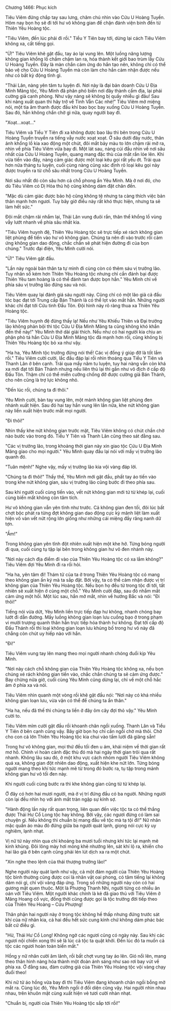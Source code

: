 




Chương 1466: Phục kích


Tiêu Viêm đứng chắp tay sau lưng, chăm chú nhìn vào Cửu U Hoàng Tuyền. Hôm nay bọn họ sẽ đi tới hư vô không gian để chặn đánh viện binh đến từ Thiên Yêu Hoàng tộc.

"Tiêu Viêm, đến lúc phải đi rồi." Tiểu Y Tiên bay tới, dừng lại cách Tiêu Viêm không xa, cất tiếng gọi.

"Ừ!" Tiêu Viêm khẽ gật đầu, tay áo lại vung lên. Một luồng năng lượng không gian khổng lồ chầm chậm lan ra, hóa thành kết giới bao trùm lấy Cửu U Hoàng Tuyền. Đây là màn chắn cảm ứng do hắn tạo nên, không chỉ có thể bảo vệ cho Cửu U Hoàng Tuyền mà còn làm cho hắn cảm nhận được nếu như có bất kỳ động tĩnh gì.

"Thải Lân, nàng yên tâm tu luyện đi. Nơi này là đại bản doanh Cửu U Địa Minh Mãng tộc, Yêu Minh đã phân phó biến nơi đây thành cấm địa, lại phái cường giả canh phòng. Như vậy nàng sẽ không bị quấy nhiễu gì đâu! Sau khi nàng xuất quan thì hãy trở về Tinh Vẫn Các nhé!" Tiêu Viêm mở miệng nói, một tia âm thanh được đấu khí bao bọc bay xuống Cửu U Hoàng Tuyền. Sau đó, hắn không chần chờ gì nữa, quay người bay đi.

"Xoạt…xoạt…"

Tiêu Viêm và Tiểu Y Tiên đi xa không được bao lâu thì bên trong Cửu U Hoàng Tuyền truyền ra tiếng vẫy nước xoạt xoạt. Ở sâu dưới đáy nước, thân ảnh khổng lồ kia xao động một chút, đôi mắt bảy màu to lớn chậm rãi mở ra, nhìn về phía Tiêu Viêm vừa bay đi. Một lát sau, nàng cúi đầu nhìn về nơi sâu nhất của Cửu U Hoàng Tuyền, quang mang đặc thù của mắt rắn lóe lên. Khi vừa tiến vào đây, nàng cảm giác được một loại kêu gọi rất yếu ớt. Trải qua hơn nửa tháng tu luyện, cuối cùng nàng cũng xác định rõ loại kêu gọi này được truyền ra từ chỗ sâu nhất trong Cửu U Hoàng Tuyền.

Nơi sâu nhất đó còn sâu hơn cả chỗ phong ấn Yêu Minh. Mà ở nơi đó, cho dù Tiêu Viêm có Dị Hỏa thủ hộ cũng không dám đặt chân đến.

"Mặc dù cảm giác được bảo hộ cũng không tệ nhưng ta càng thích việc bản thân mạnh hơn ngươi. Tuy bây giờ điều này rất khó thực hiện, nhưng ta sẽ làm hết sức."

Đôi mắt chậm rãi nhắm lại, Thải Lân vung đuôi rắn, thân thể khổng lồ vùng vẫy lướt nhanh về phía sâu nhất kia.

"Tiêu Viêm huynh đệ, Thiên Yêu Hoàng tộc sẽ trực tiếp xé rách không gian liệt phùng để tiến vào hư vô không gian. Chúng ta nên đi vào trước rồi cảm ứng không gian dao động, chắc chắn sẽ phát hiện đường đi của bọn chúng." Trước đại điện, Yêu Minh cười nói.

"Ừ!" Tiêu Viêm gật đầu.

"Lần này ngoài bản thân ta tự mình đi cùng còn có thêm sáu vị trưởng lão. Tuy nhân số kém hơn Thiên Yêu Hoàng tộc nhưng chỉ cần đánh bại được Thiên Yêu tam hoàng là có thể đánh tan được bọn hắn." Yêu Minh chỉ về phía sáu vị trưởng lão đứng sau và nói.

Tiêu Viêm quay lại đánh giá sáu người này. Cũng chỉ có một lão giả cả đầu tóc bạc đạt tới Trung cấp Bán Thánh là có thể lọt vào mắt hắn. Những người khác chỉ đạt tới Cửu tinh Đấu Tôn. Đội hình này rõ ràng thua xa Thiên Yêu Hoàng tộc.

"Tiêu Viêm huynh đệ đừng thấy lạ! Nếu như Yêu Khiếu Thiên và Đại trưởng lão không phản bội thì tộc Cửu U Địa Minh Mãng ta cũng không khó khắn đến thế này!" Yêu Minh thở dài giải thích. Nếu như có hai người kia chịu an phận phò tá hắn Cửu U Địa Minh Mãng tộc đã mạnh hơn rồi, cũng không bị Thiên Yêu Hoàng tộc bỏ xa như vậy.

"Ha ha, Yêu Minh tộc trưởng đừng nói thế! Các vị đồng ý giúp đỡ là tốt lắm rồi." Tiêu Viêm cười cười, lắc đầu đáp lại rồi nhìn thoáng qua Tiểu Y Tiên và Thanh Lân ở bên cạnh. Trải qua mấy năm tu luyện, tuy hai nàng vẫn còn khá xa mới đạt tới Bán Thánh nhưng nếu liên thủ lại thì gần như vô địch ở cấp độ Đấu Tôn. Thậm chí có thể miễn cưỡng chống đỡ được cường giả Bán Thánh, cho nên cũng là trợ lực không nhỏ.

"Đến lúc rồi, chúng ta đi thôi."

Yêu Minh cười, bàn tay vung lên, một mảnh không gian liệt phùng đen nhánh xuất hiện. Sau đó hai tay hắn vung lên lần nữa, khe nứt không gian này liền xuất hiện trước mắt mọi người.

"Đi thôi!"

Nhìn thấy khe nứt không gian trước mặt, Tiêu Viêm không có chút chần chờ nào bước vào trong đó. Tiểu Y Tiên và Thanh Lân cũng theo sát đằng sau.

"Các vị trưởng lão, trong khoảng thời gian này xin giao tộc Cửu U Địa Minh Mãng giao cho mọi người." Yêu Minh quay đầu lại nói với mấy vị trưởng lão quanh đó.

"Tuân mệnh!" Nghe vậy, mấy vị trưởng lão kia vội vàng đáp lời.

"Chúng ta đi thôi!" Thấy thế, Yêu Minh mới gật đầu, phất tay áo tiến vào trong khe nứt không gian, sáu vị trưởng lão cũng bước đi theo phía sau.

Sau khi người cuối cùng tiến vào, vết nứt không gian mới từ từ khép lại, cuối cùng biến mất không còn tăm tích.

Hư vô không gian vẫn yên tĩnh như trước. Cả không gian đen tối, đôi lúc bất chợt bộc phát ra từng đợt không gian dao động cực kỳ mãnh liệt làm xuất hiện vô vàn vết nứt rộng lớn giống như những cái miệng đầy răng nanh dữ tợn.

"Ầm!"

Trong không gian yên tĩnh đột nhiên xuất hiện một khe hở. Từng bóng người đi qua, cuối cùng tụ tập lại bên trong không gian hư vô đen nhánh này.

"Nơi này cách địa điểm đi vào của Thiên Yêu Hoàng tộc có xa lắm không?" Tiêu Viêm đợi Yêu Minh đi ra rồi hỏi.

"Ha ha, yên tâm đi! Thám tử của ta ở trong Thiên Yêu Hoàng tộc có mang theo không gian ấn ký mà ta sắp đặt. Bởi vậy, ta có thể cảm nhận được vị trí không gian của Thiên Yêu Hoàng tộc. Nếu bọn họ đều từ trong tộc đi tới, tất nhiên sẽ xuất hiện ở cùng một chỗ." Yêu Minh cười đáp, sau đó nhắm mắt cảm ứng một hồi. Một lúc sau, hắn mở mắt, nhìn về hướng Bắc và nói: "Đi thôi!"

Tiếng nói vừa dứt, Yêu Minh liền trực tiếp đạp hư không, nhanh chóng bay lướt đi dẫn đường. Mấy luồng không gian loạn lưu cuồng bạo ở trong phạm vi mười trượng quanh thân hắn trực tiếp hóa thành hư không. Đạt tới cấp độ Đấu Thánh rồi thì loại không gian loạn lưu khủng bố trong hư vô này đã chẳng còn chút uy hiếp nào với hắn.

"Đi!"

Tiêu Viêm vung tay lên mang theo mọi người nhanh chóng đuổi kịp Yêu Minh.

"Nơi này cách chỗ không gian của Thiên Yêu Hoàng tộc không xa, nếu bọn chúng xé rách không gian tiến vào, chắc chắn chúng ta sẽ cảm ứng được." Bay chừng nửa giờ, cuối cùng Yêu Minh cũng dừng lại, chỉ về một chỗ hắc ám ở phía xa và nói.

Tiêu Viêm nhìn quanh một vòng rồi khẽ gật đầu nói: "Nơi này có khá nhiều không gian loạn lưu, vừa vặn có thể để chúng ta ẩn thân."

"Ha ha, nếu đã thế thì chúng ta liền ở đây ôm cây đợi thỏ vậy." Yêu Minh cười to.

Tiêu Viêm mỉm cười gật đầu rồi khoanh chân ngồi xuống. Thanh Lân và Tiểu Y Tiên ở bên cạnh cũng vậy. Bây giờ bọn họ chỉ cần ngồi chờ mà thôi. Chờ cho con cá lớn Thiên Yêu Hoàng tộc kia chui vào tấm lưới đã giăng sẵn!

Trong hư vô không gian, mọi thứ đều tối đen u ám, khái niệm về thời gian rất mơ hồ. Chính vì hoàn cảnh đặc thù đó mà hai ngày thời gian trôi qua rất nhanh. Không lâu sau đó, ở một khu vực cách nhóm người Tiêu Viêm không quá xa, không gian đột nhiên dao động, xuất hiện khe nứt lớn. Từng bóng người mang theo khí tức mạnh mẽ từ trong đó bước ra, tụ tập trong mảnh không gian hư vô tối đen này.

Khi người cuối cùng bước ra thì khe không gian cũng từ từ khép lại.

Ở đây có hơn hai mươi người, mà ở vị trí đứng đầu có ba người. Những người còn lại đều nhìn họ với ánh mắt tràn ngập sự kính sợ.

"Hành động lần này rất quan trọng, liên quan đến việc tộc ta có thể thắng được Thái Hư Cổ Long tộc hay không. Bởi vậy, các ngươi đừng có làm sai chuyện gì. Nếu không thì chuẩn bị mang đầu về tộc mà tạ tội đi!" Nữ nhân mặc quần áo màu đỏ đứng giữa ba người quát lạnh, giọng nói cực kỳ uy nghiêm, lạnh nhạt.

Vị nữ tử này nhìn qua chỉ khoảng ba mươi tuổi nhưng khí tức lại mạnh mẽ kinh khủng. Đôi lông mày hơi mỏng khẽ nhướng lên, sát khí lộ ra, khiến cho hai lão già ở bên cạnh cũng phải lén lút dịch xa ra một chút.

"Xin nghe theo lệnh của thái thượng trưởng lão!"

Nghe người này quát lạnh như vậy, cả một đám người của Thiên Yêu Hoàng tộc bình thường cũng được coi là nhân vật oai phong, có tăm tiếng lại không dám nói gì, chỉ vội vàng đáp ứng. Trong số những người này còn có hai gương mặt quen thuộc. Một là Phượng Thanh Nhi, người từng có nhiều ân oán với Tiêu Viêm. Một người khác chính là kẻ đã giao thủ với Tiêu Viêm ở Mãng Hoang cổ vực, đồng thời cũng được gọi là tộc trưởng đời tiếp theo của Thiên Yêu Hoàng – Cửu Phượng!

Thân phận hai người này ở trong tộc không hề thấp nhưng đứng trước sát khí của nữ nhân kia, cả hai đều hết sức cung kính chứ không dám phác bác bất cứ điều gì.

"Hừ, Thái Hư Cổ Long! Không ngờ các ngươi cũng có ngày này. Sau khi các ngươi nội chiến xong thì sẽ là lúc cả tộc ta quật khởi. Đến lúc đó ta muốn cả tộc các ngươi hoàn toàn biến mất."

Hồng y nữ nhân cười âm lãnh, rồi bất chợt vung tay áo lên. Gió nổi lên, mang theo thân hình nàng hóa thành một đoàn ánh sáng như sao rơi bay vút về phía xa. Ở đằng sau, đám cường giả của Thiên Yêu Hoàng tộc vội vàng chạy đuổi theo!

Khi nữ tử áo hồng vừa bay đi thì Tiêu Viêm đang khoanh chân ngồi bỗng mở mắt ra. Cùng lúc đó, Yêu Minh ngồi ở đối diện cũng vậy. Hai người nhìn nhau nhau, trên khuôn mặt cùng xuất hiện vẻ tươi cười nhàn nhạt.

"Chuẩn bị, người của Thiên Yêu Hoàng tộc sắp tới rồi!"




